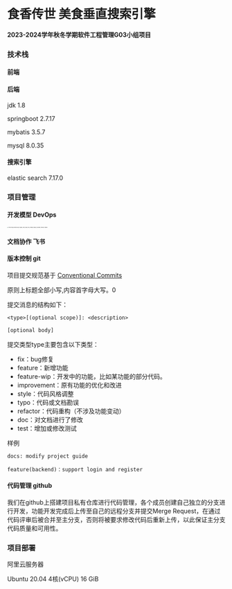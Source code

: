 # 食香传世 美食垂直搜索引擎

**2023-2024学年秋冬学期软件工程管理G03小组项目**

### 技术栈

#### 前端



#### 后端

jdk 1.8

springboot 2.7.17

mybatis 3.5.7

mysql 8.0.35

#### 搜索引擎

elastic search 7.17.0

### 项目管理

#### 开发模型 DevOps

<img src="https://octopus.com/devops/i/x/octopus-devops-infinity.png" alt="The DevOps infinity loop of plan, code, build, test, release, deploy, operate, monitor, repeat." style="zoom:15%;" />

#### 文档协作 飞书

#### 版本控制 git

项目提交规范基于 [Conventional Commits](https://www.conventionalcommits.org/en/v1.0.0-beta.4/)

原则上标题全部小写,内容首字母大写。0

提交消息的结构如下：

```txt
<type>[(optional scope)]: <description>

[optional body]
```

提交类型type主要包含以下类型：

- fix：bug修复
- feature：新增功能
- feature-wip：开发中的功能，比如某功能的部分代码。
- improvement：原有功能的优化和改进
- style：代码风格调整
- typo：代码或文档勘误
- refactor：代码重构（不涉及功能变动）
- doc：对文档进行了修改
- test：增加或修改测试

样例

```
docs: modify project guide
```

```
feature(backend)：support login and register
```

#### 代码管理 github

我们在github上搭建项目私有仓库进行代码管理，各个成员创建自己独立的分支进行开发，功能开发完成后上传至自己的远程分支并提交Merge Request，在通过代码评审后被合并至主分支，否则将被要求修改代码后重新上传，以此保证主分支代码质量和可用性。

### 项目部署

阿里云服务器

Ubuntu 20.04 4核(vCPU) 16 GiB